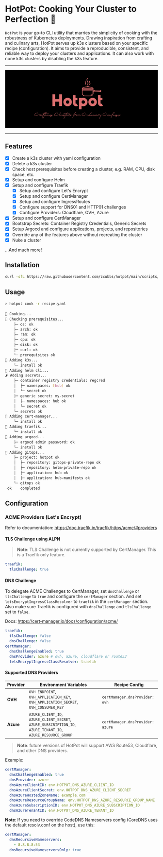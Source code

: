# HotPot: Cooking Your Cluster to Perfection 🍲

`HotPot` is your go-to CLI utility that marries the simplicity of cooking with the robustness of Kubernetes deployments. Drawing inspiration from crafting and culinary arts, HotPot serves up k3s clusters based on your specific recipe (configuration). It aims to provide a reproducible, consistent, and reliable way to deploy your clusters and applications. It can also work with none k3s clusters by disabling the k3s feature. 

---
<p align="center">
</p>
<p align="center">
  <img width="850" src="docs/assets/splash.png">
</p>

---

## Features

- [x] Create a k3s cluster with yaml configuration
- [x] Delete a k3s cluster
- [x] Check host prerequisites before creating a cluster, e.g. RAM, CPU, disk space, etc.
- [x] Setup and configure Helm
- [x] Setup and configure Traefik
  - [x] Setup and configure Let's Encrypt
  - [x] Setup and configure CertManager
  - [x] Setup and configure IngressRoutes
  - [x] Configure support for DNS01 and HTTP01 challenges
  - [x] Configure Providers: Cloudflare, OVH, Azure
- [x] Setup and configure CertManager
- [x] Bootstrap Secrets: Container Registry Credentials, Generic Secrets
- [x] Setup Argocd and configure applications, projects, and repositories
- [x] Override any of the features above without recreating the cluster
- [x] Nuke a cluster

...And much more!


## Installation
```bash
curl -sfL https://raw.githubusercontent.com/zcubbs/hotpot/main/scripts/install/install.sh | bash
```

## Usage

```bash
> hotpot cook -r recipe.yaml

🍲 Cooking...
🍳 Checking prerequisites... 
    ├─ os: ok
    ├─ arch: ok
    ├─ ram: ok
    ├─ cpu: ok
    ├─ disk: ok
    ├─ curl: ok
    └─ prerequisites ok
🍕 Adding k3s... 
    └─ install ok
🍉 Adding helm cli... 
🌶️ Adding secrets... 
    ├─ container registry credentials: regcred 
    │  ├─ namespaces: [hub] ok
    │  └─ secret ok
    ├─ generic secret: my-secret 
    │  ├─ namespaces: hub ok
    │  └─ secret ok
    └─ secrets ok
🍙 Adding cert-manager... 
    └─ install ok
🍔 Adding traefik... 
    └─ install ok
🥪 Adding argocd... 
    ├─ argocd admin password: ok
    └─ install ok
🌭 Adding gitops... 
    ├─ project: hotpot ok
    │  ├─ repository: gitops-private-repo ok
    │  ├─ repository: helm-private-repo ok
    │  ├─ application: hub ok
    │  ├─ application: hub-manifests ok
    └─ gitops ok
 ok    completed
```

## Configuration

### ACME Providers (Let's Encrypt)

Refer to documentation: https://doc.traefik.io/traefik/https/acme/#providers

#### TLS Challenge using ALPN

> **Note**: TLS Challenge is not currently supported by CertManager. This is a Traefik only feature.

```yaml
traefik:
  tlsChallenge: true
```

#### DNS Challenge

To delegate ACME Challenges to CertManager, set `dnsChallenge` or `tlsChallenge` to `true` and configure the `certManager` section. And set `letsEncryptIngressClassResolver` to `traefik` in the `certManager` section. Also make sure Traefik is configured with `dnsChallenge` and `tlsChallenge` set to `false`.

Docs: https://cert-manager.io/docs/configuration/acme/

```yaml
traefik:
  tlsChallenge: false
  dnsChallenge: false
certManager:
  dnsChallengeEnabled: true
  dnsProvider: azure # ovh, azure, cloudflare or route53
  letsEncryptIngressClassResolver: traefik
```

#### Supported DNS Providers

| Provider  | Environment Variables                                                                                        | Recipe Config                    |
|-----------|--------------------------------------------------------------------------------------------------------------|----------------------------------|
| **OVH**   | `OVH_ENDPOINT`, `OVH_APPLICATION_KEY`, `OVH_APPLICATION_SECRET`, `OVH_CONSUMER_KEY`                          | `certManager.dnsProvider: ovh`   |
| **Azure** | `AZURE_CLIENT_ID`, `AZURE_CLIENT_SECRET`, `AZURE_SUBSCRIPTION_ID`, `AZURE_TENANT_ID`, `AZURE_RESOURCE_GROUP` | `certManager.dnsProvider: azure` |

> **Note**: future versions of HotPot will support AWS Route53, Cloudflare, and other DNS providers.

Example:
    
```yaml
certManager:
  dnsChallengeEnabled: true
  dnsProvider: azure
  dnsAzureClientID: env.HOTPOT_DNS_AZURE_CLIENT_ID
  dnsAzureClientSecret: env.HOTPOT_DNS_AZURE_CLIENT_SECRET
  dnsAzureHostedZoneName: example.com
  dnsAzureResourceGroupName: env.HOTPOT_DNS_AZURE_RESOURCE_GROUP_NAME
  dnsAzureSubscriptionID: env.HOTPOT_DNS_AZURE_SUBSCRIPTION_ID
  dnsAzureTenantID: env.HOTPOT_DNS_AZURE_TENANT_ID
```

**Note**: If you need to override CodeDNS Nameservers config (CoreDNS uses the default resolv.conf on the host), use this:

```yaml
certManager:
  dnsRecursiveNameservers:
    - 8.8.8.8:53
  dnsRecursiveNameserversOnly: true
```

